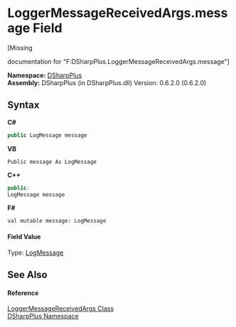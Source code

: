 # LoggerMessageReceivedArgs.message Field
 

\[Missing <summary> documentation for "F:DSharpPlus.LoggerMessageReceivedArgs.message"\]

**Namespace:**&nbsp;<a href="503971eb-de5e-a570-9922-de9500a9b1cc">DSharpPlus</a><br />**Assembly:**&nbsp;DSharpPlus (in DSharpPlus.dll) Version: 0.6.2.0 (0.6.2.0)

## Syntax

**C#**<br />
``` C#
public LogMessage message
```

**VB**<br />
``` VB
Public message As LogMessage
```

**C++**<br />
``` C++
public:
LogMessage message
```

**F#**<br />
``` F#
val mutable message: LogMessage
```


#### Field Value
Type: <a href="298c1c7c-b890-a3b1-dcb1-b344034bb877">LogMessage</a>

## See Also


#### Reference
<a href="3dac7647-99a6-c98f-d3b7-d9be4c1d0f40">LoggerMessageReceivedArgs Class</a><br /><a href="503971eb-de5e-a570-9922-de9500a9b1cc">DSharpPlus Namespace</a><br />